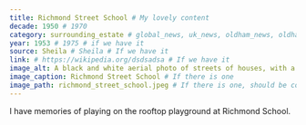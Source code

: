 ```yaml
---
title: Richmond Street School # My lovely content
decade: 1950 # 1970
category: surrounding_estate # global_news, uk_news, oldham_news, oldham_history, towers, surrounding_estate # Always exactly one category
year: 1953 # 1975 # if we have it
source: Sheila # Sheila # If we have it
link: # https://wikipedia.org/dsdsadsa # If we have it
image_alt: A black and white aerial photo of streets of houses, with a school at the centre of the frame. # If there is one
image_caption: Richmond Street School # If there is one
image_path: richmond_street_school.jpeg # If there is one, should be colocated with the index.md file in the folder
---
```


I have memories of playing on the rooftop playground at Richmond School.
